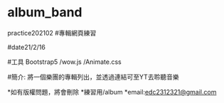# album_band
practice202102
#專輯網頁練習

#date21/2/16

#工具 Bootstrap5 /wow.js /Animate.css

#簡介:
將一個樂團的專輯列出，並透過連結可至YT去聆聽音樂

*如有版權問題，將會刪除
*練習用/album
*email:edc2312321@gmail.com
